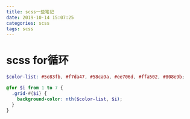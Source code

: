```yaml
---
title: scss一些笔记
date: 2019-10-14 15:07:25
categories: scss
tags: scss
---
```


<meta name="referrer" content="never">



# scss for循环

```scss
$color-list: #5e83fb, #f7da47, #58ca9a, #ee706d, #ffa502, #808e9b;

@for $i from 1 to 7 {
  .grid-#{$i} {
    background-color: nth($color-list, $i);
  }
}
```
